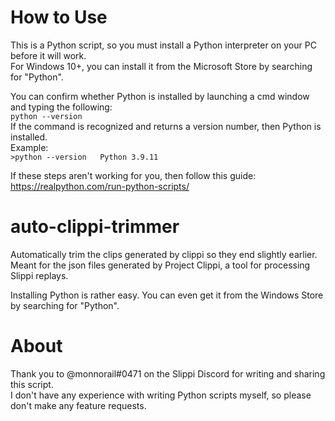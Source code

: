 # How to Use
This is a Python script, so you must install a Python interpreter on your PC before it will work.  
For Windows 10+, you can install it from the Microsoft Store by searching for "Python".  

You can confirm whether Python is installed by launching a cmd window and typing the following:  
`python --version`  
If the command is recognized and returns a version number, then Python is installed.  
Example:  
`>python --version  
Python 3.9.11`

If these steps aren't working for you, then follow this guide: https://realpython.com/run-python-scripts/  




# auto-clippi-trimmer
 Automatically trim the clips generated by clippi so they end slightly earlier. Meant for the json files generated by Project Clippi, a tool for processing Slippi replays.  

Installing Python is rather easy. You can even get it from the Windows Store by searching for "Python".  



# About
Thank you to @monnorail#0471 on the Slippi Discord for writing and sharing this script.  
I don't have any experience with writing Python scripts myself, so please don't make any feature requests.